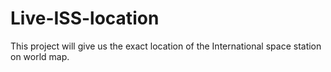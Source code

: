 # Live-ISS-location
This project will give us the exact location of the International space station on world map.
